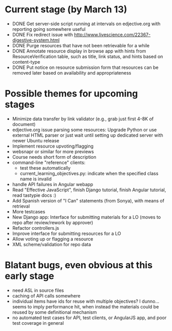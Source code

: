 Current stage (by March 13)
=========================

* DONE Get server-side script running at intervals on edjective.org with reporting going somewhere useful
* DONE Fix redirect issue with http://www.livescience.com/22367-digestive-system.html
* DONE Purge resources that have not been retrievable for a while
* DONE Annotate resource display in browse app with hints from ResourceVerification table, such as title, link status, and hints based on content-type
* DONE Put notice on resource submission form that resources can be removed later based on availability and appropriateness

Possible themes for upcoming stages
===================================

* Minimize data transfer by link validator (e.g., grab just first 4-8K of document)
* edjective.org issue parsing some resources: Upgrade Python or use external HTML parser or just wait until setting up dedicated server with newer Ubuntu release
* Implement resource upvoting/flagging
* websnapr or similar for more previews
* Course needs short form of description
* command-line "reference" clients:
  * test these automatically
  * current\_learning\_objectives.py: indicate when the specified class name is invalid
* handle API failures in Angular webapp
* Read "Effective JavaScript", finish Django tutorial, finish Angular tutorial, read tastypie docs :)
* Add Spanish version of "I Can" statements (from Sonya), with means of retrieval
* More testcases
* New Django app: Interface for submitting materials for a LO (moves to repo after review/rework by approver)
* Refactor controllers.js
* Improve interface for submitting resources for a LO
* Allow voting up or flagging a resource
* XML scheme/validation for repo data

Blatant bugs, even obvious at this early stage
==============================================

* need ASL in source files
* caching of API calls somewhere
* individual items have ids for reuse with multiple objectives?  I dunno...  seems to imply performance hit, when instead the materials could be reused by some definitional mechanism
* no automated test cases for API, test clients, or AngularJS app, and poor test coverage in general
